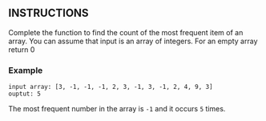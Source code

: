 ## INSTRUCTIONS

Complete the function to find the count of the most frequent item of an array. You can assume that input is an array of integers. For an empty array return 0

### Example
```
input array: [3, -1, -1, -1, 2, 3, -1, 3, -1, 2, 4, 9, 3]
ouptut: 5
```
The most frequent number in the array is `-1` and it occurs `5` times.